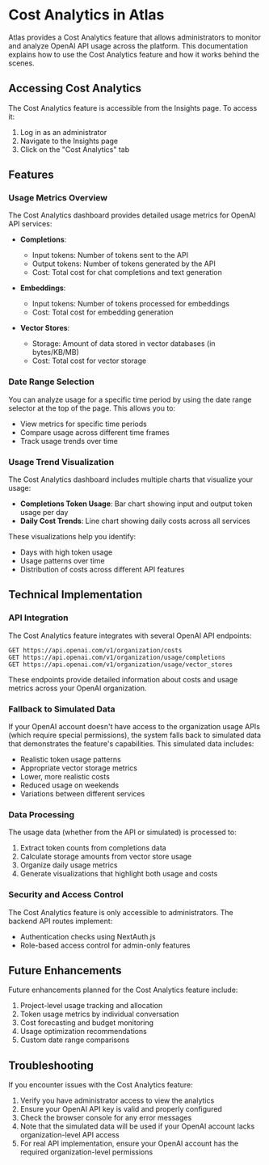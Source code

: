 # Cost Analytics in Atlas

Atlas provides a Cost Analytics feature that allows administrators to monitor and analyze OpenAI API usage across the platform. This documentation explains how to use the Cost Analytics feature and how it works behind the scenes.

## Accessing Cost Analytics

The Cost Analytics feature is accessible from the Insights page. To access it:

1. Log in as an administrator
2. Navigate to the Insights page
3. Click on the "Cost Analytics" tab

## Features

### Usage Metrics Overview

The Cost Analytics dashboard provides detailed usage metrics for OpenAI API services:

- **Completions**:
  - Input tokens: Number of tokens sent to the API
  - Output tokens: Number of tokens generated by the API
  - Cost: Total cost for chat completions and text generation

- **Embeddings**:
  - Input tokens: Number of tokens processed for embeddings
  - Cost: Total cost for embedding generation

- **Vector Stores**:
  - Storage: Amount of data stored in vector databases (in bytes/KB/MB)
  - Cost: Total cost for vector storage

### Date Range Selection

You can analyze usage for a specific time period by using the date range selector at the top of the page. This allows you to:

- View metrics for specific time periods
- Compare usage across different time frames
- Track usage trends over time

### Usage Trend Visualization

The Cost Analytics dashboard includes multiple charts that visualize your usage:

- **Completions Token Usage**: Bar chart showing input and output token usage per day
- **Daily Cost Trends**: Line chart showing daily costs across all services

These visualizations help you identify:
- Days with high token usage
- Usage patterns over time
- Distribution of costs across different API features

## Technical Implementation

### API Integration

The Cost Analytics feature integrates with several OpenAI API endpoints:

```
GET https://api.openai.com/v1/organization/costs
GET https://api.openai.com/v1/organization/usage/completions
GET https://api.openai.com/v1/organization/usage/vector_stores
```

These endpoints provide detailed information about costs and usage metrics across your OpenAI organization.

### Fallback to Simulated Data

If your OpenAI account doesn't have access to the organization usage APIs (which require special permissions), the system falls back to simulated data that demonstrates the feature's capabilities. This simulated data includes:

- Realistic token usage patterns
- Appropriate vector storage metrics
- Lower, more realistic costs
- Reduced usage on weekends
- Variations between different services

### Data Processing

The usage data (whether from the API or simulated) is processed to:

1. Extract token counts from completions data
2. Calculate storage amounts from vector store usage
3. Organize daily usage metrics
4. Generate visualizations that highlight both usage and costs

### Security and Access Control

The Cost Analytics feature is only accessible to administrators. The backend API routes implement:

- Authentication checks using NextAuth.js
- Role-based access control for admin-only features

## Future Enhancements

Future enhancements planned for the Cost Analytics feature include:

1. Project-level usage tracking and allocation
2. Token usage metrics by individual conversation
3. Cost forecasting and budget monitoring
4. Usage optimization recommendations
5. Custom date range comparisons

## Troubleshooting

If you encounter issues with the Cost Analytics feature:

1. Verify you have administrator access to view the analytics
2. Ensure your OpenAI API key is valid and properly configured
3. Check the browser console for any error messages
4. Note that the simulated data will be used if your OpenAI account lacks organization-level API access
5. For real API implementation, ensure your OpenAI account has the required organization-level permissions 